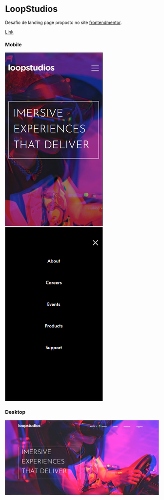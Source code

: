 # LoopStudios
 Desafio de landing page proposto no site [frontendmentor](https://www.frontendmentor.io/challenges/loopstudios-landing-page-N88J5Onjw).
 
 [Link](https://luizlopes12.github.io/LoopStudios/)
 ### Mobile
![imagem mobile](https://github.com/luizlopes12/LoopStudios/blob/main/Screenshot_1.png)
![imagem mobile](https://github.com/luizlopes12/LoopStudios/blob/main/Screenshot_3.png)
### Desktop
![imagem desktop](https://github.com/luizlopes12/LoopStudios/blob/main/Screenshot_2.png)
